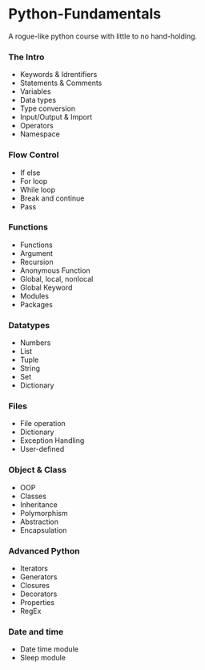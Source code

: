 # Python-Fundamentals
A rogue-like python course with little to no hand-holding. 

### The Intro 
- Keywords & Idrentifiers
- Statements & Comments
- Variables
- Data types
- Type conversion
- Input/Output & Import
- Operators
- Namespace
### Flow Control
- If else
- For loop
- While loop
- Break and continue
- Pass
### Functions
- Functions
- Argument
- Recursion
- Anonymous Function
- Global, local, nonlocal
- Global Keyword
- Modules
- Packages
### Datatypes
- Numbers
- List
- Tuple
- String
- Set
- Dictionary
### Files
- File operation
- Dictionary
- Exception Handling
- User-defined
### Object & Class
- OOP
- Classes
- Inheritance
- Polymorphism
- Abstraction
- Encapsulation 
### Advanced Python
- Iterators
- Generators
- Closures
- Decorators
- Properties
- RegEx
### Date and time
- Date time module
- Sleep module
